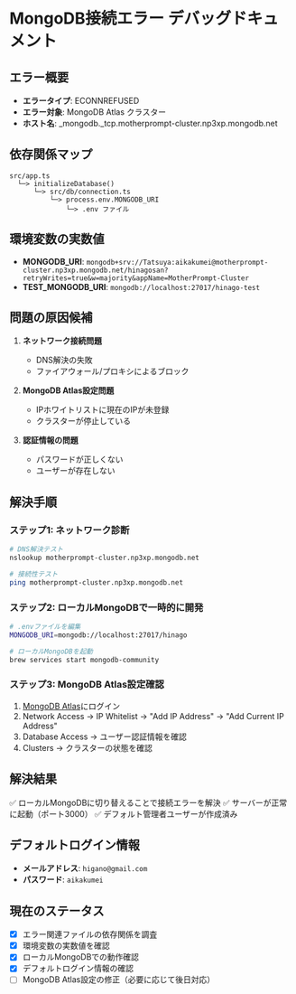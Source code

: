 # MongoDB接続エラー デバッグドキュメント

## エラー概要
- **エラータイプ**: ECONNREFUSED
- **エラー対象**: MongoDB Atlas クラスター
- **ホスト名**: _mongodb._tcp.motherprompt-cluster.np3xp.mongodb.net

## 依存関係マップ
```
src/app.ts
  └─> initializeDatabase()
      └─> src/db/connection.ts
          └─> process.env.MONGODB_URI
              └─> .env ファイル
```

## 環境変数の実数値
- **MONGODB_URI**: `mongodb+srv://Tatsuya:aikakumei@motherprompt-cluster.np3xp.mongodb.net/hinagosan?retryWrites=true&w=majority&appName=MotherPrompt-Cluster`
- **TEST_MONGODB_URI**: `mongodb://localhost:27017/hinago-test`

## 問題の原因候補
1. **ネットワーク接続問題**
   - DNS解決の失敗
   - ファイアウォール/プロキシによるブロック
   
2. **MongoDB Atlas設定問題**
   - IPホワイトリストに現在のIPが未登録
   - クラスターが停止している
   
3. **認証情報の問題**
   - パスワードが正しくない
   - ユーザーが存在しない

## 解決手順

### ステップ1: ネットワーク診断
```bash
# DNS解決テスト
nslookup motherprompt-cluster.np3xp.mongodb.net

# 接続性テスト
ping motherprompt-cluster.np3xp.mongodb.net
```

### ステップ2: ローカルMongoDBで一時的に開発
```bash
# .envファイルを編集
MONGODB_URI=mongodb://localhost:27017/hinago

# ローカルMongoDBを起動
brew services start mongodb-community
```

### ステップ3: MongoDB Atlas設定確認
1. [MongoDB Atlas](https://cloud.mongodb.com/)にログイン
2. Network Access → IP Whitelist → "Add IP Address" → "Add Current IP Address"
3. Database Access → ユーザー認証情報を確認
4. Clusters → クラスターの状態を確認

## 解決結果
✅ ローカルMongoDBに切り替えることで接続エラーを解決
✅ サーバーが正常に起動（ポート3000）
✅ デフォルト管理者ユーザーが作成済み

## デフォルトログイン情報
- **メールアドレス**: `higano@gmail.com`
- **パスワード**: `aikakumei`

## 現在のステータス
- [x] エラー関連ファイルの依存関係を調査
- [x] 環境変数の実数値を確認
- [x] ローカルMongoDBでの動作確認
- [x] デフォルトログイン情報の確認
- [ ] MongoDB Atlas設定の修正（必要に応じて後日対応）